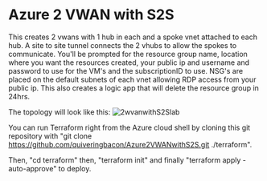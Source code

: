 # Azure 2 VWAN with S2S

This creates 2 vwans with 1 hub in each and a spoke vnet attached to each hub. A site to site tunnel connects the 2 vhubs to allow the spokes to communicate. You'll be prompted for the resource group name, location where you want the resources created, your public ip and username and password to use for the VM's and the subscriptionID to use. NSG's are placed on the default subnets of each vnet allowing RDP access from your public ip. This also creates a logic app that will delete the resource group in 24hrs.

The topology will look like this:
![2wvanwithS2Slab](https://github.com/user-attachments/assets/88435b25-c763-4051-a70c-20c3fc0ba484)

You can run Terraform right from the Azure cloud shell by cloning this git repository with "git clone https://github.com/quiveringbacon/Azure2VWANwithS2S.git ./terraform".

Then, "cd terraform" then, "terraform init" and finally "terraform apply -auto-approve" to deploy.
